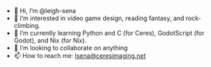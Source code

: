 - 👋 Hi, I’m @leigh-sena
- 👀 I’m interested in video game design, reading fantasy, and rock-climbing.
- 🌱 I’m currently learning Python and C (for Ceres), GodotScript (for Godot), and Nix (for Nix).
- 💞️ I’m looking to collaborate on anything
- 📫 How to reach me: lsena@ceresimaging.net

<!---
leigh-sena/leigh-sena is a ✨ special ✨ repository because its `README.md` (this file) appears on your GitHub profile.
You can click the Preview link to take a look at your changes.
--->
